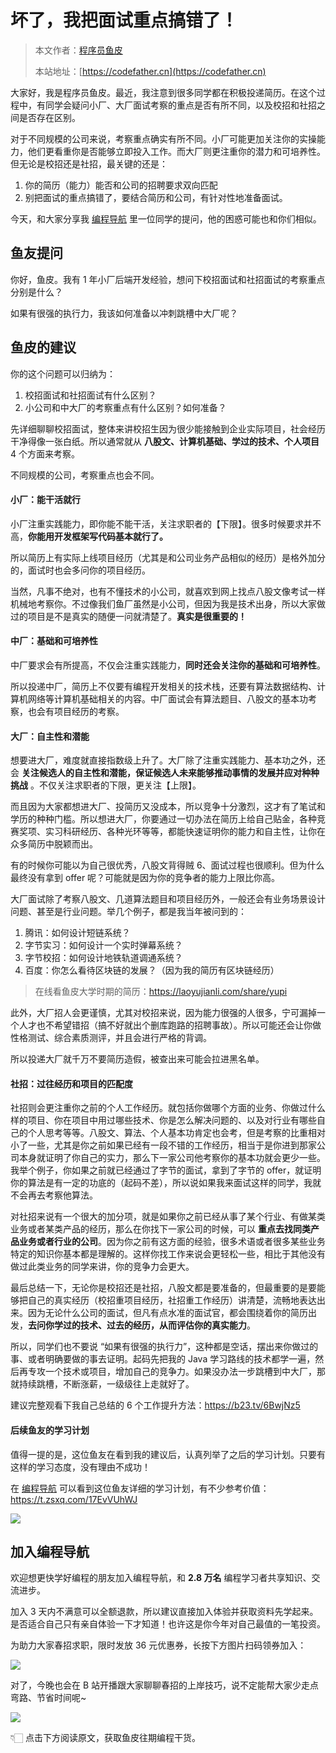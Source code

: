 # 坏了，我把面试重点搞错了！

> 本文作者：[程序员鱼皮](https://yuyuanweb.feishu.cn/wiki/Abldw5WkjidySxkKxU2cQdAtnah)
>
> 本站地址：[https://codefather.cn](https://codefather.cn)

大家好，我是程序员鱼皮。最近，我注意到很多同学都在积极投递简历。在这个过程中，有同学会疑问小厂、大厂面试考察的重点是否有所不同，以及校招和社招之间是否存在区别。

对于不同规模的公司来说，考察重点确实有所不同。小厂可能更加关注你的实操能力，他们更看重你是否能够立即投入工作。而大厂则更注重你的潜力和可培养性。但无论是校招还是社招，最关键的还是：

1. 你的简历（能力）能否和公司的招聘要求双向匹配
2. 别把面试的重点搞错了，要结合简历和公司，有针对性地准备面试。

今天，和大家分享我 [编程导航](https://mp.weixin.qq.com/s/5pt0nOTGb3g3Uf9kf-f31Q) 里一位同学的提问，他的困惑可能也和你们相似。



## 鱼友提问

你好，鱼皮。我有 1 年小厂后端开发经验，想问下校招面试和社招面试的考察重点分别是什么？

如果有很强的执行力，我该如何准备以冲刺跳槽中大厂呢？



## 鱼皮的建议

你的这个问题可以归纳为：

1. 校招面试和社招面试有什么区别？
2. 小公司和中大厂的考察重点有什么区别？如何准备？



先详细聊聊校招面试，整体来讲校招生因为很少能接触到企业实际项目，社会经历干净得像一张白纸。所以通常就从 **八股文、计算机基础、学过的技术、个人项目** 4 个方面来考察。

不同规模的公司，考察重点也会不同。



#### 小厂：能干活就行

小厂注重实践能力，即你能不能干活，关注求职者的【下限】。很多时候要求并不高，**你能用开发框架写代码基本就行了。**

所以简历上有实际上线项目经历（尤其是和公司业务产品相似的经历）是格外加分的，面试时也会多问你的项目经历。

当然，凡事不绝对，也有不懂技术的小公司，就喜欢到网上找点八股文像考试一样机械地考察你。不过像我们鱼厂虽然是小公司，但因为我是技术出身，所以大家做过的项目是不是真实的随便一问就清楚了。**真实是很重要的！**



#### 中厂：基础和可培养性

中厂要求会有所提高，不仅会注重实践能力，**同时还会关注你的基础和可培养性**。

所以投递中厂，简历上不仅要有编程开发相关的技术栈，还要有算法数据结构、计算机网络等计算机基础相关的内容。中厂面试会有算法题目、八股文的基本功考察，也会有项目经历的考察。



#### 大厂：自主性和潜能

想要进大厂，难度就直接指数级上升了。大厂除了注重实践能力、基本功之外，还会 **关注候选人的自主性和潜能，保证候选人未来能够推动事情的发展并应对种种挑战** 。不仅关注求职者的下限，更关注【上限】。

而且因为大家都想进大厂、投简历又没成本，所以竞争十分激烈，这才有了笔试和学历的种种门槛。所以想进大厂，你要通过一切办法在简历上给自己贴金，各种竞赛奖项、实习科研经历、各种光环等等，都能快速证明你的能力和自主性，让你在众多简历中脱颖而出。

有的时候你可能以为自己很优秀，八股文背得贼 6、面试过程也很顺利。但为什么最终没有拿到 offer 呢？可能就是因为你的竞争者的能力上限比你高。

大厂面试除了考察八股文、几道算法题目和项目经历外，一般还会有业务场景设计问题、甚至是行业问题。举几个例子，都是我当年被问到的：

1. 腾讯：如何设计短链系统？
2. 字节实习：如何设计一个实时弹幕系统？
3. 字节校招：如何设计地铁轨道调通系统？
4. 百度：你怎么看待区块链的发展？（因为我的简历有区块链经历）



> 在线看鱼皮大学时期的简历：https://laoyujianli.com/share/yupi



此外，大厂招人会更谨慎，尤其对校招来说，因为能力很强的人很多，宁可漏掉一个人才也不希望错招（搞不好就出个删库跑路的招聘事故）。所以可能还会让你做性格测试、综合素质测评，并且会进行严格的背调。

所以投递大厂就千万不要简历造假，被查出来可能会拉进黑名单。



#### 社招：过往经历和项目的匹配度

社招则会更注重你之前的个人工作经历。就包括你做哪个方面的业务、你做过什么样的项目、你在项目中用过哪些技术、你是怎么解决问题的、以及对行业有哪些自己的个人思考等等。八股文、算法、个人基本功肯定也会考，但是考察的比重相对小了一些，尤其是你之前如果已经有一段不错的工作经历，相当于是你进到那家公司本身就证明了你自己的实力，那么下一家公司他考察你的基本功就会更少一些。我举个例子，你如果之前就已经通过了字节的面试，拿到了字节的 offer，就证明你的算法是有一定的功底的（起码不差），所以说如果我来面试这样的同学，我就不会再去考察他算法。

对社招来说有一个很大的加分项，就是如果你之前已经从事了某个行业、有做某类业务或者某类产品的经历，那么在你找下一家公司的时候，可以 **重点去找同类产品业务或者行业的公司**。因为你之前有这方面的经验，很多术语或者很多某些业务特定的知识你基本都是理解的。这样你找工作来说会更轻松一些，相比于其他没有做过此类业务的同学来讲，你的竞争力会更大。

最后总结一下，无论你是校招还是社招，八股文都是要准备的，但最重要的是要能够把自己的真实经历（校招重项目经历，社招重工作经历）讲清楚，流畅地表达出来。因为无论什么公司的面试，但凡有点水准的面试官，都会围绕着你的简历出发，**去问你学过的技术、过去的经历，从而评估你的真实能力**。

所以，同学们也不要说 “如果有很强的执行力”，这种都是空话，摆出来你做过的事、或者明确要做的事去证明。起码先把我的 Java 学习路线的技术都学一遍，然后再专攻一个技术或项目，增加自己的竞争力。如果没办法一步跳槽到中大厂，那就持续跳槽，不断涨薪，一级级往上走就好了。



建议完整观看下我自己总结的 6 个工作提升方法：https://b23.tv/6BwjNz5



#### 后续鱼友的学习计划

值得一提的是，这位鱼友在看到我的建议后，认真列举了之后的学习计划。只要有这样的学习态度，没有理由不成功！

在 [编程导航](https://mp.weixin.qq.com/s/5pt0nOTGb3g3Uf9kf-f31Q) 可以看到这位鱼友详细的学习计划，有不少参考价值：https://t.zsxq.com/17EvVUhWJ

![](https://pic.yupi.icu/1/%E4%BC%81%E4%B8%9A%E5%BE%AE%E4%BF%A1%E6%88%AA%E5%9B%BE_d9c47048-5878-4047-9f81-3867f47e9a1c.png)



## 加入编程导航

欢迎想更快学好编程的朋友加入编程导航，和 **2.8 万名** 编程学习者共享知识、交流进步。

加入 3 天内不满意可以全额退款，所以建议直接加入体验并获取资料先学起来。是否适合自己只有亲自体验一下才知道！也许这是你今年对自己最值的一笔投资。

为助力大家春招求职，限时发放 36 元优惠券，长按下方图片扫码领券加入：

![](https://pic.yupi.icu/1/%E6%98%9F%E7%90%83%E4%BC%98%E6%83%A0%E5%88%B8%20(6).png)

对了，今晚也会在 B 站开播跟大家聊聊春招的上岸技巧，说不定能帮大家少走点弯路、节省时间呢~

![](https://pic.yupi.icu/1/image-20240305170142642.png)

👇🏻 点击下方阅读原文，获取鱼皮往期编程干货。